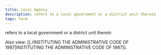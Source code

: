 ```yaml
---
title: Local Agency
description: refers to a local government or a district unit therein
tags: term
---
```


refers to a local government or a district unit therein

Also view: [[./INSTITUTING THE ADMINISTRATIVE CODE OF 1987|INSTITUTING THE ADMINISTRATIVE CODE OF 1987]].
